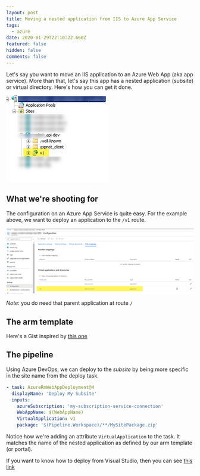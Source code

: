 ```yaml
---
layout: post
title: Moving a nested application from IIS to Azure App Service
tags:
  - azure
date: 2020-01-29T22:10:22.660Z
featured: false
hidden: false
comments: false
---
```

Let's say you want to move an IIS application to an Azure Web App (aka app service). More than that, let's say this app has a nested application (subsite) or virtual directory. Here's how you can get it done.

![](/assets/uploads/iis_manager.png "Example of a subsite")

## What we're shooting for

The configuration on an Azure App Service is quite easy.  For the example above, we want to deploy an application to the `/v1` route. 

![](/assets/uploads/app_service_subsite.png "Azure App Service Nested Application")

*Note*: you do need that parent application at route `/`

## The arm template

Here's a Gist inspired by [this one](https://gist.github.com/eNeRGy164/0ff063f039088f2cae6219fa6110cbda)

<script src="https://gist.github.com/fgauna12/89def945380359598bc880beea1169e8.js"></script>

## The pipeline

Using Azure DevOps, we can deploy to the *subsite* by being more specific in the site name from the deploy task.

```yaml
- task: AzureRmWebAppDeployment@4
  displayName: 'Deploy My Subsite'
  inputs:
    azureSubscription: 'my-subscription-service-connection'
    WebAppName: $(WebAppName)
    VirtualApplication: v1
    package: '$(Pipeline.Workspace)/**/MySitePackage.zip'
```

Notice how we're adding an attribute `VirtualApplication` to the task. It matches the name of the nested application as defined by our arm template (or portal).

If you want to know how to deploy from Visual Studio, then you can see [this link](https://dotnetthoughts.net/deploying-multiple-application-in-webapp/)
